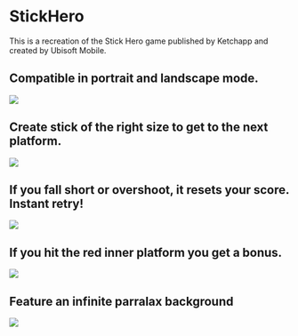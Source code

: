 # StickHero
This is a recreation of the Stick Hero game published by Ketchapp and created by Ubisoft Mobile.

## Compatible in portrait and landscape mode.
![](https://www.r-entries.com/etuliens/img/Stick/mockup.png)

## Create stick of the right size to get to the next platform.
![](https://www.r-entries.com/etuliens/img/Stick/1.gif)

## If you fall short or overshoot, it resets your score. Instant retry!
![](https://www.r-entries.com/etuliens/img/Stick/2.gif)

## If you hit the red inner platform you get a bonus.
![](https://www.r-entries.com/etuliens/img/Stick/2.gif)

## Feature an infinite parralax background
![](https://www.r-entries.com/etuliens/img/Stick/parallax2.gif)
